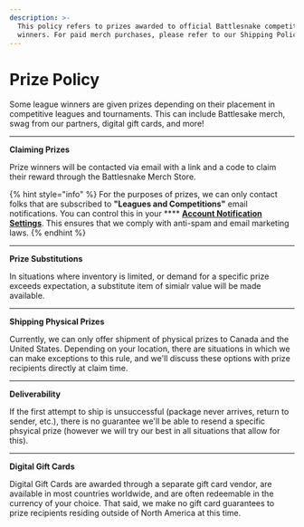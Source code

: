 ```yaml
---
description: >-
  This policy refers to prizes awarded to official Battlesnake competition
  winners. For paid merch purchases, please refer to our Shipping Policy.
---
```


# Prize Policy

Some league winners are given prizes depending on their placement in competitive leagues and tournaments. This can include Battlesake merch, swag from our partners, digital gift cards, and more!

****

**Claiming Prizes**&#x20;

Prize winners will be contacted via email with a link and a code to claim their reward through the Battlesnake Merch Store.&#x20;

{% hint style="info" %}
For the purposes of prizes, we can only contact folks that are subscribed to **"Leagues and Competitions"** email notifications. You can control this in your **** [**Account Notification Settings**](https://play.battlesnake.com/account/settings/#notifications). This ensures that we comply with anti-spam and email marketing laws.
{% endhint %}

****

**Prize Substitutions**

In situations where inventory is limited, or demand for a specific prize exceeds expectation, a substitute item of simialr value will be made available.

****

**Shipping Physical Prizes**

Currently, we can only offer shipment of physical prizes to Canada and the United States. Depending on your location, there are situations in which we can make exceptions to this rule, and we'll discuss these options with prize recipients directly at claim time.

****

**Deliverability**

If the first attempt to ship is unsuccessful (package never arrives, return to sender, etc.), there is no guarantee we'll be able to resend a specific phsyical prize (however we will try our best in all situations that allow for this).

****

**Digital Gift Cards**

Digital Gift Cards are awarded through a separate gift card vendor, are available in most countries worldwide, and are often redeemable in the currency of your choice. That said, we make no gift card guarantees to prize recipients residing outside of North America at this time.
